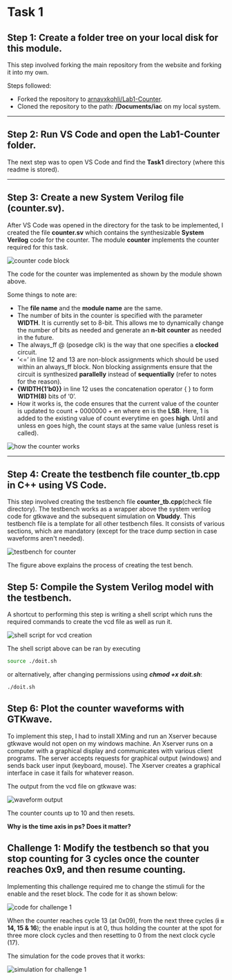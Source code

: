 
# Task 1

## Step 1: Create a folder tree on your local disk for this module.

This step involved forking the main repository from the website and forking it into my own. 

Steps followed:
- Forked the repository to [arnavxkohli/Lab1-Counter](https://github.com/arnavxkohli/Lab1-Counter).
- Cloned the repository to the path: **/Documents/iac** on my local system.

---

## Step 2: Run VS Code and open the Lab1-Counter folder.
  The next step was to open VS Code and find the **Task1** directory (where this readme is stored).

---
## Step 3: Create a new System Verilog file (counter.sv).
  After VS Code was opened in the directory for the task to be implemented, I created the file **counter.sv** which contains the synthesizable **System Verilog** code for the counter. The module **counter** implements the counter required for this task.   

  ![counter code block](images-task1/counter-svcode.png)

  The code for the counter was implemented as shown by the module shown above.

  Some things to note are:
  - The **file name** and the **module name** are the same.
  - The number of bits in the counter is specified with the parameter **WIDTH**. It is currently set to 8-bit. This allows me to dynamically change the number of bits as needed and generate an **n-bit counter** as needed in the future.
  - The always_ff @ (posedge clk) is the way that one specifies a **clocked** circuit.
  - ‘<=’ in line 12 and 13 are non-block assignments which should be used within an always_ff block. Non blocking assignments ensure that the circuit is synthesized **parallelly** instead of **sequentially** (refer to notes for the reason).
  - **{WIDTH{1’b0}}** in line 12 uses the concatenation operator { } to form **WIDTH(8)** bits of ‘0’.
  - How it works is, the code ensures that the current value of the counter is updated to count + 0000000 + en where en is the **LSB**. Here, 1 is added to the existing value of count everytime en goes **high**. Until and unless en goes high, the count stays at the same value (unless reset is called).
  
  ![how the counter works](images-task1/counter-work.png)

---
## Step 4: Create the testbench file counter_tb.cpp in C++ using VS Code.
  This step involved creating the testbench file **counter_tb.cpp**(check file directory). The testbench works as a wrapper above the system verilog code for gtkwave and the subsequent simulation on **Vbuddy**. This testbench file is a template for all other testbench files. It consists of various sections, which are mandatory (except for the trace dump section in case waveforms aren't needed).

  ![testbench for counter](images-task1/countertb.png)

  The figure above explains the process of creating the test bench.

## Step 5: Compile the System Verilog model with the testbench.
  A shortcut to performing this step is writing a shell script which runs the required commands to create the vcd file as well as run it.

  ![shell script for vcd creation](images-task1/shellscript.png)

  The shell script above can be ran by executing

  ```bash
  source ./doit.sh
  ```

  or alternatively, after changing permissions using ***chmod +x doit.sh***:

   ```bash
  ./doit.sh
   ```
  
## Step 6: Plot the counter waveforms with GTKwave.
To implement this step, I had to install XMing and run an Xserver because gtkwave would not open on my windows machine. An Xserver runs on a computer with a graphical display and communicates with various client programs. The server accepts requests for graphical output (windows) and sends back user input (keyboard, mouse). The Xserver creates a graphical interface in case it fails for whatever reason.

The output from the vcd file on gtkwave was:

  ![waveform output](images-task1/gtkwavesim.png)

  The counter counts up to 10 and then resets.

  **Why is the time axis in ps? Does it matter?**

## Challenge 1: Modify the testbench so that you stop counting for 3 cycles once the counter reaches 0x9, and then resume counting.
  Implementing this challenge required me to change the stimuli for the enable and the reset block. The code for it as shown below:

  ![code for challenge 1](images-task1/codechallenge1.png)

  When the counter reaches cycle 13 (at 0x09), from the next three cycles (**i = 14, 15 & 16**); the enable input is at 0, thus holding the counter at the spot for three more clock cycles and then resetting to 0 from the next clock cycle (17).

  The simulation for the code proves that it works:

  ![simulation for challenge 1](images-task1/challenge1.png)


